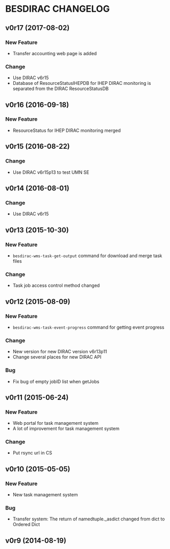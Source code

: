 BESDIRAC CHANGELOG
==================

v0r17 (2017-08-02)
---------------------

### New Feature
- Transfer accounting web page is added

### Change
- Use DIRAC v6r15
- Database of ResourceStatusIHEPDB for IHEP DIRAC monitoring is separated from
  the DIRAC ResourceStatusDB

v0r16 (2016-09-18)
---------------------

### New Feature
- ResourceStatus for IHEP DIRAC monitoring merged

v0r15 (2016-08-22)
---------------------

### Change
- Use DIRAC v6r15p13 to test UMN SE

v0r14 (2016-08-01)
---------------------

### Change
- Use DIRAC v6r15

v0r13 (2015-10-30)
---------------------

### New Feature
- `besdirac-wms-task-get-output` command for download and merge task files

### Change
- Task job access control method changed

v0r12 (2015-08-09)
---------------------

### New Feature
- `besdirac-wms-task-event-progress` command for getting event progress

### Change
- New version for new DIRAC version v6r13p11
- Change several places for new DIRAC API

### Bug
- Fix bug of empty jobID list when getJobs

v0r11 (2015-06-24)
---------------------

### New Feature
- Web portal for task management system
- A lot of improvement for task management system

### Change
- Put rsync url in CS

v0r10 (2015-05-05)
---------------------

### New Feature
- New task management system

### Bug
- Transfer system: The return of namedtuple._asdict changed from dict to Ordered Dict

v0r9 (2014-08-19)
---------------------
